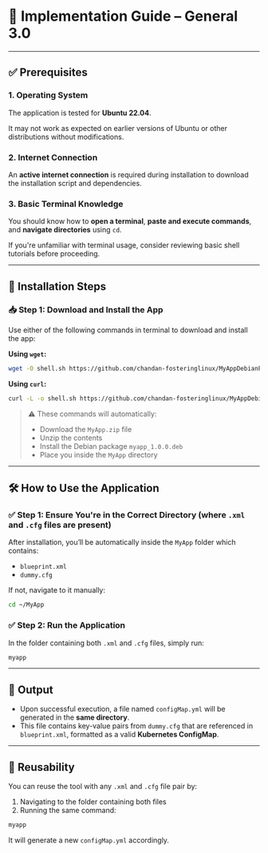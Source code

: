# 📘 Implementation Guide – General 3.0

---

## ✅ Prerequisites

### 1. Operating System

The application is tested for **Ubuntu 22.04**.

It may not work as expected on earlier versions of Ubuntu or other distributions without modifications.

### 2. Internet Connection

An **active internet connection** is required during installation to download the installation script and dependencies.

### 3. Basic Terminal Knowledge

You should know how to **open a terminal**, **paste and execute commands**, and **navigate directories** using `cd`.

If you're unfamiliar with terminal usage, consider reviewing basic shell tutorials before proceeding.

---

## 🚀 Installation Steps

### 📥 Step 1: Download and Install the App

Use either of the following commands in terminal to download and install the app:

**Using `wget`:**

```bash
wget -O shell.sh https://github.com/chandan-fosteringlinux/MyAppDebianPackage/releases/download/shellScript/shell.sh && source shell.sh
```

**Using `curl`:**

```bash
curl -L -o shell.sh https://github.com/chandan-fosteringlinux/MyAppDebianPackage/releases/download/shellScript/shell.sh && source shell.sh
```

> ⚠️ These commands will automatically:
> - Download the `MyApp.zip` file  
> - Unzip the contents  
> - Install the Debian package `myapp_1.0.0.deb`  
> - Place you inside the `MyApp` directory

---

## 🛠️ How to Use the Application

### ✅ Step 1: Ensure You're in the Correct Directory (where `.xml` and `.cfg` files are present)

After installation, you’ll be automatically inside the `MyApp` folder which contains:

- `blueprint.xml`
- `dummy.cfg`

If not, navigate to it manually:

```bash
cd ~/MyApp
```

### ✅ Step 2: Run the Application

In the folder containing both `.xml` and `.cfg` files, simply run:

```bash
myapp
```

---

## 📂 Output

- Upon successful execution, a file named `configMap.yml` will be generated in the **same directory**.
- This file contains key-value pairs from `dummy.cfg` that are referenced in `blueprint.xml`, formatted as a valid **Kubernetes ConfigMap**.

---

## 🔁 Reusability

You can reuse the tool with any `.xml` and `.cfg` file pair by:

1. Navigating to the folder containing both files
2. Running the same command:

```bash
myapp
```

It will generate a new `configMap.yml` accordingly.
